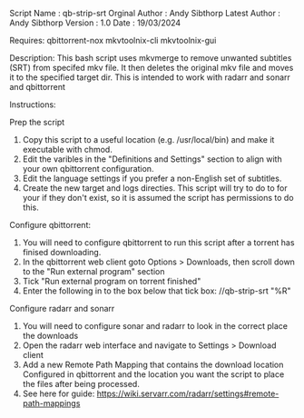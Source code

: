 Script Name    :  qb-strip-srt
Orginal Author :  Andy Sibthorp
Latest Author  :  Andy Sibthorp
Version        :  1.0
Date           :  19/03/2024

Requires:
  qbittorrent-nox
  mkvtoolnix-cli
  mkvtoolnix-gui

Description:
  This bash script uses mkvmerge to remove unwanted subtitles (SRT) from specifed mkv file. It then deletes the original mkv file and moves it to the specified target dir. This is intended to work with radarr and sonarr and qbittorrent

Instructions:

Prep the script
1. Copy this script to a useful location (e.g. /usr/local/bin) and make it executable with chmod.
2. Edit the varibles in the "Definitions and Settings" section to align with your own qbittorrent configuration.
3. Edit the language settings if you prefer a non-English set of subtitles.
4. Create the new target and logs directies. This script will try to do to for your if they don't exist, so it is assumed the script has permissions to do this.

Configure qbittorrent:
1. You will need to configure qbittorrent to run this script after a torrent has finised downloading.
2. In the qbittorrent web client goto Options > Downloads, then scroll down to the "Run external program" section
3. Tick "Run external program on torrent finished"
4. Enter the following in to the box below that tick box:
        /<path to the script>/qb-strip-srt "%R"

Configure radarr and sonarr
1. You will need to configure sonar and radarr to look in the correct place the downloads
2. Open the radarr web interface and navigate to Settings > Download client
3. Add a new Remote Path Mapping that contains the download location Configured in qbittorrent and the location you want the script to place the files after being processed.
4. See here for guide: https://wiki.servarr.com/radarr/settings#remote-path-mappings
